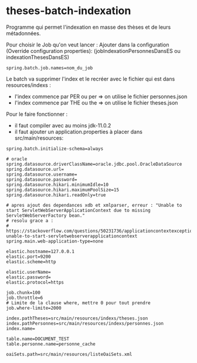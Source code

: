 # theses-batch-indexation

Programme qui permet l'indexation en masse des thèses et de leurs métadonnées.

Pour choisir le Job qu'on veut lancer : Ajouter dans la configuration (Override configuration properties):
(jobIndexationPersonnesDansES ou indexationThesesDansES)
 ~~~
 spring.batch.job.names=nom_du_job
 ~~~

Le batch va supprimer l'index et le recréer avec le fichier qui est dans resources/indexs :
- l'index commence par PER ou per  => on utilise le fichier personnes.json
- l'index commence par THE ou the  => on utilise le fichier theses.json

Pour le faire fonctionner :

- il faut compiler avec au moins jdk-11.0.2
- il faut ajouter un application.properties à placer dans src/main/resources: 

~~~~
spring.batch.initialize-schema=always

# oracle
spring.datasource.driverClassName=oracle.jdbc.pool.OracleDataSource
spring.datasource.url=
spring.datasource.username=
spring.datasource.password=
spring.datasource.hikari.minimumIdle=10
spring.datasource.hikari.maximumPoolSize=15
spring.datasource.hikari.readOnly=true

# apres ajout des dependances xdb et xmlparser, erreur : "Unable to start ServletWebServerApplicationContext due to missing ServletWebServerFactory bean."
# resolu grace a : 
# https://stackoverflow.com/questions/50231736/applicationcontextexception-unable-to-start-servletwebserverapplicationcontext
spring.main.web-application-type=none

elastic.hostname=127.0.0.1
elastic.port=9200
elastic.scheme=http

elastic.userName=
elastic.password=
elastic.protocol=https

job.chunk=100
job.throttle=6
# Limite de la clause where, mettre 0 pour tout prendre
job.where-limite=2000

index.pathTheses=src/main/resources/indexs/theses.json
index.pathPersonnes=src/main/resources/indexs/personnes.json
index.name=

table.name=DOCUMENT_TEST
table.personne.name=personne_cache

oaiSets.path=src/main/resources/listeOaiSets.xml


